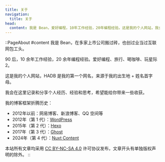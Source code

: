 ```yaml
---
title: 关于
navigation:
  title: 关于
head:
  content: 我是 Bean，爱好编程，10年工作经验，20年编程经验。这是我的个人网站，我会在这里记录和分享个人经历、经验和思考，希望能给你带来一些收获。
---
```


::PageAbout
#content
我是 Bean，在多家上市公司搬过砖，也创过业当过互联网包工头。

90 后，10 余年工作经验，20 余年编程经验。爱好编程、旅行、喝咖啡、玩星际2。

这是我的个人网站，HADB 是我的第一个网名，来源于我的出生地 + 姓名首字母。

我会在这里记录和分享个人经历、经验和思考，希望能给你带来一些收获。

我的博客框架折腾历史：

- 2012年以前：网易博客、新浪博客、QQ 空间等
- 2012年（第 1 代）：[WordPress](https://wordpress.org/)
- 2015年（第 2 代）：[Hexo](https://hexo.io/)
- 2017年（第 3 代）：[Ghost](https://ghost.org/)
- 2024年（第 4 代）：[Nuxt Content](https://content.nuxt.com/)

本站所有文章均采用 [CC BY-NC-SA 4.0](https://creativecommons.org/licenses/by-nc-sa/4.0/deed.zh-hans) 许可协议发布，文章开头有单独版权声明的除外。
::
